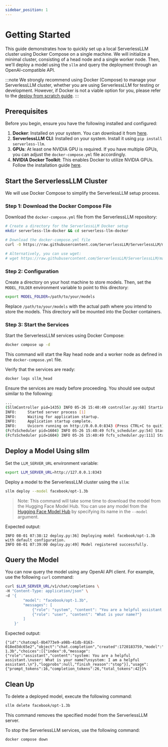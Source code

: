 ```yaml
---
sidebar_position: 1
---
```


# Getting Started

This guide demonstrates how to quickly set up a local ServerlessLLM cluster using Docker Compose on a single machine. We will initialize a minimal cluster, consisting of a head node and a single worker node. Then, we'll deploy a model using the `sllm` and query the deployment through an OpenAI-compatible API.

:::note
We strongly recommend using Docker (Compose) to manage your ServerlessLLM cluster, whether you are using ServerlessLLM for testing or development. However, if Docker is not a viable option for you, please refer to the [deploy from scratch guide](./deployment/single_machine.md).
:::

## Prerequisites

Before you begin, ensure you have the following installed and configured:

1.  **Docker**: Installed on your system. You can download it from [here](https://docs.docker.com/get-docker/).
2.  **ServerlessLLM CLI**: Installed on your system. Install it using `pip install serverless-llm`.
3.  **GPUs**: At least one NVIDIA GPU is required. If you have multiple GPUs, you can adjust the `docker-compose.yml` file accordingly.
4.  **NVIDIA Docker Toolkit**: This enables Docker to utilize NVIDIA GPUs. Follow the installation guide [here](https://docs.nvidia.com/datacenter/cloud-native/container-toolkit/install-guide.html).

## Start the ServerlessLLM Cluster

We will use Docker Compose to simplify the ServerlessLLM setup process.

### Step 1: Download the Docker Compose File

Download the `docker-compose.yml` file from the ServerlessLLM repository:

```bash
# Create a directory for the ServerlessLLM Docker setup
mkdir serverless-llm-docker && cd serverless-llm-docker

# Download the docker-compose.yml file
curl -O https://raw.githubusercontent.com/ServerlessLLM/ServerlessLLM/main/examples/docker/docker-compose.yml

# Alternatively, you can use wget:
# wget https://raw.githubusercontent.com/ServerlessLLM/ServerlessLLM/main/examples/docker/docker-compose.yml
```

### Step 2: Configuration

Create a directory on your host machine to store models. Then, set the `MODEL_FOLDER` environment variable to point to this directory:

```bash
export MODEL_FOLDER=/path/to/your/models
```

Replace `/path/to/your/models` with the actual path where you intend to store the models. This directory will be mounted into the Docker containers.

### Step 3: Start the Services

Start the ServerlessLLM services using Docker Compose:

```bash
docker compose up -d
```

This command will start the Ray head node and a worker node as defined in the `docker-compose.yml` file.

Verify that the services are ready:

```bash
docker logs sllm_head
```

Ensure the services are ready before proceeding. You should see output similar to the following:

```bash
...
(SllmController pid=1435) INFO 05-26 15:40:49 controller.py:68] Starting scheduler
INFO:     Started server process [1]
INFO:     Waiting for application startup.
INFO:     Application startup complete.
INFO:     Uvicorn running on http://0.0.0.0:8343 (Press CTRL+C to quit)
(FcfsScheduler pid=1604) INFO 05-26 15:40:49 fcfs_scheduler.py:54] Starting FCFS scheduler
(FcfsScheduler pid=1604) INFO 05-26 15:40:49 fcfs_scheduler.py:111] Starting control loop
```

## Deploy a Model Using sllm

Set the `LLM_SERVER_URL` environment variable:

```bash
export LLM_SERVER_URL=http://127.0.0.1:8343
```

Deploy a model to the ServerlessLLM cluster using the `sllm`:

```bash
sllm deploy --model facebook/opt-1.3b
```
> Note: This command will take some time to download the model from the Hugging Face Model Hub.
> You can use any model from the [Hugging Face Model Hub](https://huggingface.co/models) by specifying its name in the `--model` argument.

Expected output:

```plaintext
INFO 08-01 07:38:12 deploy.py:36] Deploying model facebook/opt-1.3b with default configuration.
INFO 08-01 07:39:00 deploy.py:49] Model registered successfully.
```

## Query the Model

You can now query the model using any OpenAI API client. For example, use the following `curl` command:
```bash
curl $LLM_SERVER_URL/v1/chat/completions \
-H "Content-Type: application/json" \
-d '{
        "model": "facebook/opt-1.3b",
        "messages": [
            {"role": "system", "content": "You are a helpful assistant."},
            {"role": "user", "content": "What is your name?"}
        ]
    }'
```

Expected output:

```plaintext
{"id":"chatcmpl-8b4773e9-a98b-41db-8163-018ed3dc65e2","object":"chat.completion","created":1720183759,"model":"facebook/opt-1.3b","choices":[{"index":0,"message":{"role":"assistant","content":"system: You are a helpful assistant.\nuser: What is your name?\nsystem: I am a helpful assistant.\n"},"logprobs":null,"finish_reason":"stop"}],"usage":{"prompt_tokens":16,"completion_tokens":26,"total_tokens":42}}%
```

## Clean Up
To delete a deployed model, execute the following command:

```bash
sllm delete facebook/opt-1.3b
```

This command removes the specified model from the ServerlessLLM server.

To stop the ServerlessLLM services, use the following command:
```bash
docker compose down
```